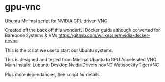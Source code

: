 # gpu-vnc
Ubuntu Minimal script for NVIDIA GPU driven VNC

Created off the back off this wonderful Docker guide although converted for Barebone Systems & VMs
https://github.com/willkessler/nvidia-docker-novnc 

This is the script we use to start our Ubuntu systems.

This is designed and tested from Minimal Ubuntu to GPU Accelerated VNC. 
Main Installs:
Lubuntu Desktop
Nvidia Drivers
noVNC
Websockify
TigerVNC

Plus more dependancies, See script for details.
